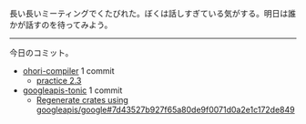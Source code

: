 長い長いミーティングでくたびれた。ぼくは話しすぎている気がする。明日は誰かが話すのを待ってみよう。

---

今日のコミット。

- [ohori-compiler](https://github.com/bouzuya/ohori-compiler) 1 commit
  - [practice 2.3](https://github.com/bouzuya/ohori-compiler/commit/99b4a361a58b6f8c351e722a97d3a9af41ff4014)
- [googleapis-tonic](https://github.com/bouzuya/googleapis-tonic) 1 commit
  - [Regenerate crates using googleapis/google#7d43527b927f65a80de9f0071d0a2e1c172de849](https://github.com/bouzuya/googleapis-tonic/commit/47d55c00f5c93bb5b3dd55e630f101835a782ea8)

